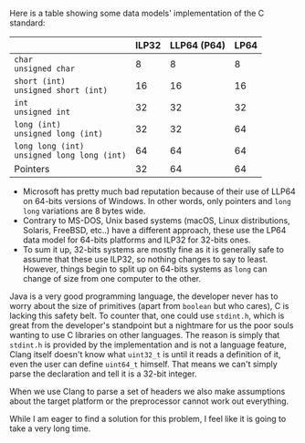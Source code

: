 Here is a table showing some data models' implementation of the C standard:

|                                                 | ILP32 | LLP64 (P64) | LP64 |
| ----------------------------------------------- | ----- | ----------- | ---- |
| `char`<br>`unsigned char`                       | 8     | 8           | 8    |
| `short (int)`<br>`unsigned short (int)`         | 16    | 16          | 16   |
| `int`<br>`unsigned int`                         | 32    | 32          | 32   |
| `long (int)`<br>`unsigned long (int)`           | 32    | 32          | 64   |
| `long long (int)`<br>`unsigned long long (int)` | 64    | 64          | 64   |
| Pointers                                        | 32    | 64          | 64   |
* Microsoft has pretty much bad reputation because of their use of LLP64 on 64-bits versions of Windows. In other words, only pointers and  `long long` variations are 8 bytes wide.
* Contrary to MS-DOS, Unix based systems (macOS, Linux distributions, Solaris, FreeBSD, etc..) have a different approach, these use the LP64 data model for 64-bits platforms and ILP32 for 32-bits ones.
* To sum it up, 32-bits systems are mostly fine as it is generally safe to assume that these use ILP32, so nothing changes to say to least. However, things begin to split up on 64-bits systems as `long` can change of size from one computer to the other.

Java is a very good programming language, the developer never has to worry about the size of primitives (apart from `boolean` but who cares), C is lacking this safety belt. To counter that, one could use `stdint.h`, which is great from the developer's standpoint but a nightmare for us the poor souls wanting to use C libraries on other languages. The reason is simply that `stdint.h` is provided by the implementation and is not a language feature, Clang itself doesn't know what `uint32_t` is until it reads a definition of it, even the user can define `uint64_t` himself. That means we can't simply parse the declaration and tell it is a 32-bit integer.

When we use Clang to parse a set of headers we also make assumptions about the target platform or the preprocessor cannot work out everything.

While I am eager to find a solution for this problem, I feel like it is going to take a very long time.